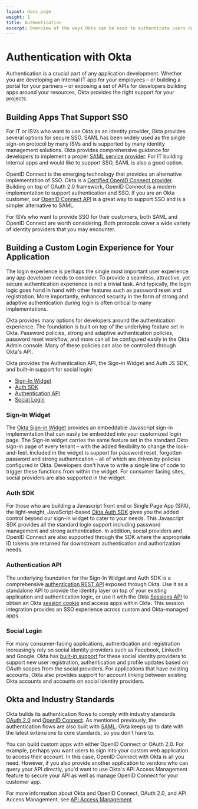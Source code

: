 ```yaml
---
layout: docs_page
weight: 1
title: Authentication
excerpt: Overview of the ways Okta can be used to authenticate users depending on your needs.
---
```


# Authentication with Okta

Authentication is a crucial part of any application development.  Whether you are developing an internal IT app for your employees – or building a portal for your partners – or exposing a set of APIs for developers building apps around your resources, Okta provides the right support for your projects.

## Building Apps That Support SSO

For IT or ISVs who want to use Okta as an identity provider, Okta
provides several options for secure SSO.  SAML has been
widely used as the single sign-on protocol by many ISVs and is
supported by many identity management solutions.  Okta provides
comprehensive guidance for developers to implement a proper
[SAML service provider](/docs/guides/saml_guidance.html).
For IT building internal apps and would like to support SSO, SAML is
also a good option.

OpenID Connect is the emerging technology that provides an alternative implementation of SSO.
Okta is a [Certified OpenID Connect provider](http://openid.net/certification/).
Building on top of OAuth 2.0 framework, OpenID Connect is a modern
implementation to support authentication and SSO.  If you
are an Okta customer, our [OpenID Connect API](/docs/api/resources/oidc.html) is a great way to support SSO and
is a simpler alternative to SAML.

For ISVs who want to provide SSO for their customers, both
SAML and OpenID Connect are worth considering. Both protocols cover a
wide variety of identity providers that you may encounter.

## Building a Custom Login Experience for Your Application

The login experience is perhaps the single most important user
experience any app developer needs to consider.  To provide a
seamless, attractive, yet secure authentication experience is not a
trivial task.  And typically, the login logic goes hand in hand with
other features such as password reset and registration.  More
importantly, enhanced security in the form of strong and adaptive
authentication during login is often critical to many implementations.

Okta provides many options for developers around the authentication
experience.  The foundation is built on top of the
underlying feature set in Okta.  Password policies,
strong and adaptive authentication policies, password reset workflow, and more
can all be configured easily in the Okta Admin console.
Many of these policies can also be controlled through Okta's API.

Okta provides the Authentication API, the Sign-in Widget and Auth JS SDK, and built-in support for social login:

* [Sign-In Widget](#sign-in-widget)
* [Auth SDK](#auth-sdk)
* [Authentication API](#authentication-api)
* [Social Login](#social-login)

### Sign-In Widget

The [Okta Sign-in Widget](/code/javascript/okta_sign-in_widget.html)
provides an embeddable Javascript sign-in implementation that can
easily be embedded into your customized login page.  The Sign-in
widget carries the same feature set in the standard Okta sign-in page
of every tenant – with the added flexibility to change the
look-and-feel.  Included in the widget is support for password reset,
forgotten password and strong authentication – all of which are  driven
by policies configured in Okta.  Developers don't have to write a
single line of code to trigger these functions from within the widget.
For consumer facing sites, social providers are also supported in the
widget.

### Auth SDK

For those who are building a Javascript front end or Single Page App
(SPA), the light-weight, JavaScript-based [Okta Auth SDK](/code/javascript/okta_auth_sdk)
gives you the added control beyond our sign-in widget to cater to your
needs.  This Javascript SDK provides all the standard login support
including password management and strong authentication.  In addition,
social providers and OpenID Connect are also supported through the SDK where
the appropriate ID tokens are returned for downstream authentication
and authorization needs.

### Authentication API

The underlying foundation for the Sign-In Widget and Auth SDK is a
comprehensive [authentication REST API](/docs/api/resources/authn.html)
exposed through Okta.  Use it as a
standalone API to provide the identity layer on top of your existing
application and authentication logic, or use it with the Okta [Sessions API](/docs/api/resources/sessions.html)
to obtain an Okta [session cookie](/use_cases/authentication/session_cookie) and access apps within Okta.
This session integration provides an SSO experience across custom and Okta-managed apps.

### Social Login

For many consumer-facing applications, authentication and registration
increasingly rely on social identity providers such as Facebook, LinkedIn and Google. 
Okta has [built-in support](/docs/api/resources/social_authentication.html) for these
social identity providers to support new user registration,
authentication and profile updates based on OAuth scopes from the
social providers.  For applications that have existing accounts, Okta
also provides support for account linking between existing Okta accounts
and accounts on social identity providers.

## Okta and Industry Standards

Okta builds its authentication flows to comply with industry standards
[OAuth 2.0](https://tools.ietf.org/html/rfc6749) and [OpenID Connect](https://openid.net/specs/openid-connect-core-1_0.html). 
As mentioned previously, the authentication flows are also built with [SAML](/docs/guides/saml_guidance.html). Okta keeps up to date with the latest extensions to core standards, so you don't have to.

You can build custom apps with either OpenID Connect or OAuth 2.0.
For example, perhaps you want users to sign into your custom web application to access their account.
In this case, OpenID Connect with Okta is all you need. However, if you also provide another application
to vendors who can query your API directly, you'd want to use Okta's API Access Management feature to
secure your API as well as manage OpenID Connect for your customer app.

For more information about Okta and OpenID Connect, OAuth 2.0, and API Access Management, see [API Access Management](/use_cases/api_access_management/index.html).
